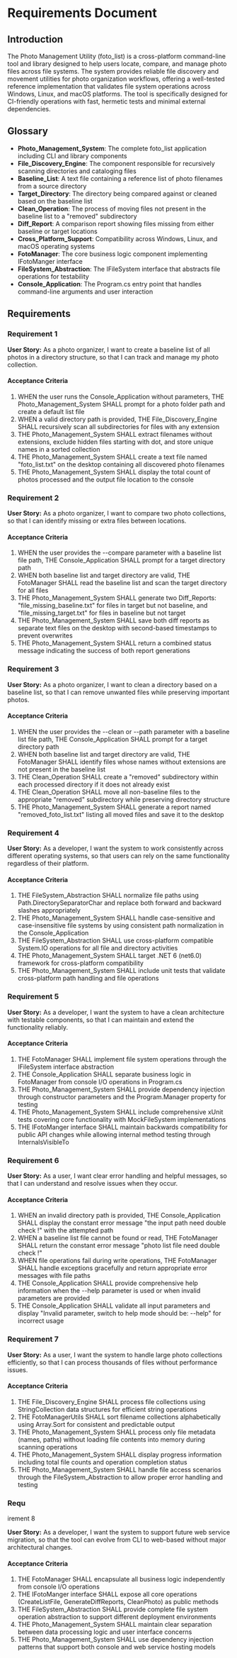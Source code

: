# Requirements Document

## Introduction

The Photo Management Utility (foto_list) is a cross-platform command-line tool and library designed to help users locate, compare, and manage photo files across file systems. The system provides reliable file discovery and movement utilities for photo organization workflows, offering a well-tested reference implementation that validates file system operations across Windows, Linux, and macOS platforms. The tool is specifically designed for CI-friendly operations with fast, hermetic tests and minimal external dependencies.

## Glossary

- **Photo_Management_System**: The complete foto_list application including CLI and library components
- **File_Discovery_Engine**: The component responsible for recursively scanning directories and cataloging files
- **Baseline_List**: A text file containing a reference list of photo filenames from a source directory
- **Target_Directory**: The directory being compared against or cleaned based on the baseline list
- **Clean_Operation**: The process of moving files not present in the baseline list to a "removed" subdirectory
- **Diff_Report**: A comparison report showing files missing from either baseline or target locations
- **Cross_Platform_Support**: Compatibility across Windows, Linux, and macOS operating systems
- **FotoManager**: The core business logic component implementing IFotoManger interface
- **FileSystem_Abstraction**: The IFileSystem interface that abstracts file operations for testability
- **Console_Application**: The Program.cs entry point that handles command-line arguments and user interaction

## Requirements

### Requirement 1

**User Story:** As a photo organizer, I want to create a baseline list of all photos in a directory structure, so that I can track and manage my photo collection.

#### Acceptance Criteria

1. WHEN the user runs the Console_Application without parameters, THE Photo_Management_System SHALL prompt for a photo folder path and create a default list file
2. WHEN a valid directory path is provided, THE File_Discovery_Engine SHALL recursively scan all subdirectories for files with any extension
3. THE Photo_Management_System SHALL extract filenames without extensions, exclude hidden files starting with dot, and store unique names in a sorted collection
4. THE Photo_Management_System SHALL create a text file named "foto_list.txt" on the desktop containing all discovered photo filenames
5. THE Photo_Management_System SHALL display the total count of photos processed and the output file location to the console

### Requirement 2

**User Story:** As a photo organizer, I want to compare two photo collections, so that I can identify missing or extra files between locations.

#### Acceptance Criteria

1. WHEN the user provides the --compare parameter with a baseline list file path, THE Console_Application SHALL prompt for a target directory path
2. WHEN both baseline list and target directory are valid, THE FotoManager SHALL read the baseline list and scan the target directory for all files
3. THE Photo_Management_System SHALL generate two Diff_Reports: "file_missing_baseline.txt" for files in target but not baseline, and "file_missing_target.txt" for files in baseline but not target
4. THE Photo_Management_System SHALL save both diff reports as separate text files on the desktop with second-based timestamps to prevent overwrites
5. THE Photo_Management_System SHALL return a combined status message indicating the success of both report generations

### Requirement 3

**User Story:** As a photo organizer, I want to clean a directory based on a baseline list, so that I can remove unwanted files while preserving important photos.

#### Acceptance Criteria

1. WHEN the user provides the --clean or --path parameter with a baseline list file path, THE Console_Application SHALL prompt for a target directory path
2. WHEN both baseline list and target directory are valid, THE FotoManager SHALL identify files whose names without extensions are not present in the baseline list
3. THE Clean_Operation SHALL create a "removed" subdirectory within each processed directory if it does not already exist
4. THE Clean_Operation SHALL move all non-baseline files to the appropriate "removed" subdirectory while preserving directory structure
5. THE Photo_Management_System SHALL generate a report named "removed_foto_list.txt" listing all moved files and save it to the desktop

### Requirement 4

**User Story:** As a developer, I want the system to work consistently across different operating systems, so that users can rely on the same functionality regardless of their platform.

#### Acceptance Criteria

1. THE FileSystem_Abstraction SHALL normalize file paths using Path.DirectorySeparatorChar and replace both forward and backward slashes appropriately
2. THE Photo_Management_System SHALL handle case-sensitive and case-insensitive file systems by using consistent path normalization in the Console_Application
3. THE FileSystem_Abstraction SHALL use cross-platform compatible System.IO operations for all file and directory activities
4. THE Photo_Management_System SHALL target .NET 6 (net6.0) framework for cross-platform compatibility
5. THE Photo_Management_System SHALL include unit tests that validate cross-platform path handling and file operations

### Requirement 5

**User Story:** As a developer, I want the system to have a clean architecture with testable components, so that I can maintain and extend the functionality reliably.

#### Acceptance Criteria

1. THE FotoManager SHALL implement file system operations through the IFileSystem interface abstraction
2. THE Console_Application SHALL separate business logic in FotoManager from console I/O operations in Program.cs
3. THE Photo_Management_System SHALL provide dependency injection through constructor parameters and the Program.Manager property for testing
4. THE Photo_Management_System SHALL include comprehensive xUnit tests covering core functionality with MockFileSystem implementations
5. THE IFotoManger interface SHALL maintain backwards compatibility for public API changes while allowing internal method testing through InternalsVisibleTo

### Requirement 6

**User Story:** As a user, I want clear error handling and helpful messages, so that I can understand and resolve issues when they occur.

#### Acceptance Criteria

1. WHEN an invalid directory path is provided, THE Console_Application SHALL display the constant error message "the input path need double check !" with the attempted path
2. WHEN a baseline list file cannot be found or read, THE FotoManager SHALL return the constant error message "photo list file need double check !"
3. WHEN file operations fail during write operations, THE FotoManager SHALL handle exceptions gracefully and return appropriate error messages with file paths
4. THE Console_Application SHALL provide comprehensive help information when the --help parameter is used or when invalid parameters are provided
5. THE Console_Application SHALL validate all input parameters and display "Invalid parameter, switch to help mode should be: --help" for incorrect usage

### Requirement 7

**User Story:** As a user, I want the system to handle large photo collections efficiently, so that I can process thousands of files without performance issues.

#### Acceptance Criteria

1. THE File_Discovery_Engine SHALL process file collections using StringCollection data structures for efficient string operations
2. THE FotoManagerUtils SHALL sort filename collections alphabetically using Array.Sort for consistent and predictable output
3. THE Photo_Management_System SHALL process only file metadata (names, paths) without loading file contents into memory during scanning operations
4. THE Photo_Management_System SHALL display progress information including total file counts and operation completion status
5. THE Photo_Management_System SHALL handle file access scenarios through the FileSystem_Abstraction to allow proper error handling and testing
### Requ
irement 8

**User Story:** As a developer, I want the system to support future web service migration, so that the tool can evolve from CLI to web-based without major architectural changes.

#### Acceptance Criteria

1. THE FotoManager SHALL encapsulate all business logic independently from console I/O operations
2. THE IFotoManger interface SHALL expose all core operations (CreateListFile, GenerateDiffReports, CleanPhoto) as public methods
3. THE FileSystem_Abstraction SHALL provide complete file system operation abstraction to support different deployment environments
4. THE Photo_Management_System SHALL maintain clear separation between data processing logic and user interface concerns
5. THE Photo_Management_System SHALL use dependency injection patterns that support both console and web service hosting models